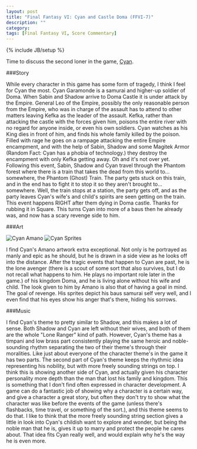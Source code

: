 ```yaml
---
layout: post
title: "Final Fantasy VI: Cyan and Castle Doma (FFVI-7)"
description: ""
category: 
tags: [Final Fantasy VI, Score Commentary]
---
```

{% include JB/setup %}

Time to discuss the second loner in the game, [Cyan](http://www.youtube.com/watch?v=bi_Zex0qILc).

###Story

While every character in this game has some form of tragedy, I think I feel for Cyan the most. Cyan Garamonde is a samurai and higher-up soldier of Doma. When Sabin and Shadow arrive to Doma Castle it is under attack by the Empire. General Leo of the Empire, possibly the only reasonable person from the Empire, who was in charge of the assault has to attend to other matters leaving Kefka as the leader of the assault. Kefka, rather than attacking the castle with the forces given him, poisons the entire river with no regard for anyone inside, or even his own soldiers. Cyan watches as his King dies in front of him, and finds his whole family killed by the poison. Filled with rage he goes on a rampage attacking the entire Empire encampment, and with the help of Sabin, Shadow and some Magitek Armor (Random Fact: Cyan has a phobia of technology.) they destroy the encampment with only Kefka getting away. Oh and it's not over yet. Following this event, Sabin, Shadow and Cyan travel through the Phantom forest where there is a train that takes the dead from this world to... somewhere, the Phantom (Ghost) Train. The party gets stuck on this train, and in the end has to fight it to stop it so they aren't brought to... somewhere. Well, the train stops at a station, the party gets off, and as the party leaves Cyan's wife's and child's spirits are seen getting on the train. This event happens RIGHT after them dying in Doma castle.  Thanks for rubbing it in Square. This turns Cyan into more of a baus then he already was, and now has a scary revenge side to him. 

###Art

![Cyan Amano](http://images4.wikia.nocookie.net/__cb20120724213643/finalfantasy/images/d/d2/Ff6cyanart.jpg)
![Cyan Sprites](http://images.wikia.com/finalfantasy/images/2/24/FF6CyanSprites.PNG)

I find Cyan's Amano artwork extra exceptional. Not only is he portrayed as manly and epic as he should, but he is drawn in a side view as he looks off into the distance. After the tragic events that happen to Cyan are past, he is the lone avenger (there is a scout of some sort that also survives, but I do not recall what happens to him. He plays no important role later in the game.) of his kingdom Doma, and he is living alone without his wife and child. The look given to him by Amano is also that of having a goal in mind. The goal of revenge. His sprites depict his baus samurai self very well, and I even find that his eyes show his anger that's there, hiding his sorrows. 

###Music

I find Cyan's theme to pretty similar to Shadow, and this makes a lot of sense. Both Shadow and Cyan are left without their wives, and both of them are the whole "Lone Ranger" kind of path. However, Cyan's theme has a timpani and low brass part consistently playing the same heroic and noble-sounding rhythm separating the two of their theme's through their moralities. Like just about everyone of the character theme's in the game it has two parts. The second part of Cyan's theme keeps the rhythmic idea representing his nobility, but with more freely sounding strings on top. I think this is showing another side of Cyan, and actually given his character personality more depth than the man that lost his family and kingdom. This is something that I don't find often expressed in character development. A game can do a fantastic job of showing why a character is a certain way, and give a character a great story, but often they don't try to show what the character was like before the events of the game (unless there's flashbacks, time travel, or something of the sort.), and this theme seems to do that. I like to think that the more freely sounding string section gives a little in look into Cyan's childish want to explore and wonder, but being the noble man that he is, gives it up to marry and protect the people he cares about. That idea fits Cyan really well, and would explain why he's the way he is even more.



